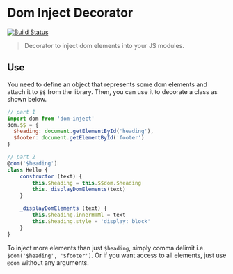 # Dom Inject Decorator

[![Build Status](https://travis-ci.org/bbmoz/dom-inject.svg?branch=master)](https://travis-ci.org/bbmoz/dom-inject)

> Decorator to inject dom elements into your JS modules.

## Use

You need to define an object that represents some dom elements and attach it to `$$` from the library. Then, you can use it to decorate a class as shown below.

```javascript
// part 1
import dom from 'dom-inject'
dom.$$ = {
  $heading: document.getElementById('heading'),
  $footer: document.getElementById('footer')
}
```

```javascript
// part 2
@dom('$heading')
class Hello {
    constructor (text) {
        this.$heading = this.$$dom.$heading
        this._displayDomElements(text)
    }

    _displayDomElements (text) {
        this.$heading.innerHTMl = text
        this.$heading.style = 'display: block'
    }
}
```

To inject more elements than just `$heading`, simply comma delimit i.e. `$dom('$heading', '$footer')`. Or if you want access to all elements, just use `@dom` without any arguments.

